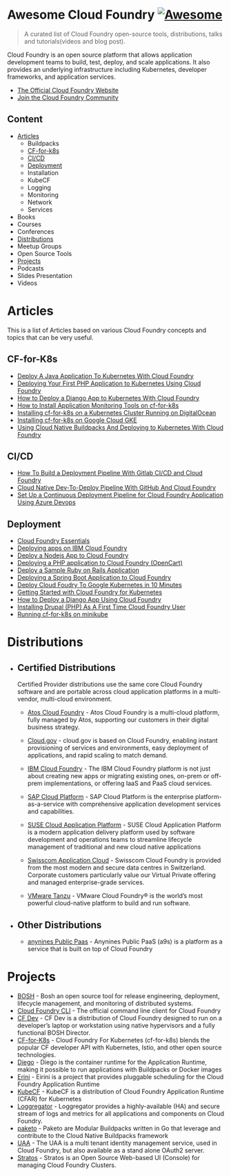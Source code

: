 # Awesome Cloud Foundry [![Awesome](https://awesome.re/badge.svg)](https://github.com/sindresorhus/awesome)

> A curated list of Cloud Foundry open-source tools, distributions, talks and tutorials(videos and blog post).

Cloud Foundry is an open source platform that allows application development teams to build, test, deploy, and scale applications. It also provides an underlying infrastructure including Kubernetes, developer frameworks, and application services.

- [The Official Cloud Foundry Website](https://cloudfoundry.org)
- [Join the Cloud Foundry Community](https://slack.cloudfoundry.org)

## Content

- [Articles](#Articles)
  - Buildpacks
  - [CF-for-k8s](#cf-for-k8s)
  - [CI/CD](#cicd)
  - [Deployment](#Deployment)
  - Installation
  - KubeCF
  - Logging
  - Monitoring
  - Network
  - Services
- Books
- Courses
- Conferences
- [Distributions](#Distributions)
- Meetup Groups
- Open Source Tools
- [Projects](#Projects)
- Podcasts
- Slides Presentation
- Videos

# Articles

This is a list of Articles based on various Cloud Foundry concepts and topics that can be very useful.

## CF-for-K8s

- [Deploy A Java Application To Kubernetes With Cloud Foundry](https://medium.com/cloud-foundry-foundation/deploy-a-java-application-to-kubernetes-with-cloud-foundry-c3be6c34e0cb)
- [Deploying Your First PHP Application to Kubernetes Using Cloud Foundry](https://medium.com/cloud-foundry-foundation/deploying-your-first-php-application-to-kubernetes-using-cloud-foundry-901c390165bc)
- [How to Deploy a Django App to Kubernetes With Cloud Foundry](https://medium.com/cloud-foundry-foundation/how-to-deploy-a-django-app-to-kubernetes-with-cloud-foundry-5ad332fbe197)
- [How to Install Application Monitoring Tools on cf-for-k8s](https://medium.com/cloud-foundry-foundation/how-to-install-application-monitoring-tools-on-cf-for-k8s-8aa462c47c1a)
- [Installing cf-for-k8s on a Kubernetes Cluster Running on DigitalOcean](https://medium.com/cloud-foundry-foundation/installing-cf-for-k8s-on-a-kubernetes-cluster-running-on-digitalocean-acffdc652dcf)
- [Installing cf-for-k8s on Google Cloud GKE](https://medium.com/cloud-foundry-foundation/installing-cf-for-k8s-on-google-cloud-gke-5d6902ee99fa)
- [Using Cloud Native Buildpacks And Deploying to Kubernetes With Cloud Foundry](https://medium.com/cloud-foundry-foundation/using-cloud-native-buildpacks-and-deploying-to-kubernetes-with-cloud-foundry-eca190195fd)

## CI/CD

- [How To Build a Deployment Pipeline With Gitlab CI/CD and Cloud Foundry](https://medium.com/cloud-foundry-foundation/how-to-build-a-deployment-pipeline-with-gitlab-ci-cd-and-cloud-foundry-45985a0179c8)
- [Cloud Native Dev-To-Deploy Pipeline With GitHub And Cloud Foundry](https://medium.com/cloud-foundry-foundation/cloud-native-dev-to-deploy-pipeline-with-github-and-cloud-foundry-6396715a755f)
- [Set Up a Continuous Deployment Pipeline for Cloud Foundry Application Using Azure Devops](https://www.c-sharpcorner.com/article/set-up-continuous-deployment-pipeline-for-cloud-foundry-application-us/)

## Deployment

- [Cloud Foundry Essentials](https://medium.com/cloud-foundry-foundation/cloud-foundry-essentials-601e794f102d)
- [Deploying apps on IBM Cloud Foundry](https://cloud.ibm.com/docs/cloud-foundry-public?topic=cloud-foundry-public-deployingapps)
- [Deploy a Nodejs App to Cloud Foundry](https://medium.com/cloud-foundry-foundation/deploy-a-nodejs-app-to-cloud-foundry-via-pivotal-bf2662f59a6f)
- [Deploying a PHP application to Cloud Foundry (OpenCart)](https://medium.com/cloud-foundry-foundation/deploying-a-php-application-to-cloud-foundry-opencart-e160a87c2eb0)
- [Deploy a Sample Ruby on Rails Application](https://docs.cloudfoundry.org/buildpacks/ruby/sample-ror.html)
- [Deploying a Spring Boot Application to Cloud Foundry](https://www.baeldung.com/spring-boot-app-deploy-to-cloud-foundry)
- [Deploy Cloud Foudry To Google Kubernetes in 10 Minutes](https://www.starkandwayne.com/blog/deploy-cf-for-k8s-to-google-in-10-minutes/)
- [Getting Started with Cloud Foundry for Kubernetes](https://tanzu.vmware.com/developer/guides/kubernetes/cf4k8s-gs/)
- [How to Deploy a Django App Using Cloud Foundry](https://medium.com/cloud-foundry-foundation/deploy-a-django-app-using-cloud-foundry-8d74769c9a12)
- [Installing Drupal (PHP) As A First Time Cloud Foundry User](https://medium.com/cloud-foundry-foundation/installing-drupal-php-as-a-first-time-cloud-foundry-user-ef557c3646a6)
- [Running cf-for-k8s on minikube](https://www.starkandwayne.com/blog/running-cf-for-k8s-on-minikube/)

# Distributions

- ## Certified Distributions

  Certified Provider distributions use the same core Cloud Foundry software and are portable across cloud application platforms in a multi-vendor, multi-cloud environment.

  - [Atos Cloud Foundry](https://atos.net/en/solutions/multi-cloud-application-platform) - Atos Cloud Foundry is a multi-cloud platform, fully managed by Atos, supporting our customers in their digital business strategy.

  - [Cloud.gov](https://cloud.gov/) - cloud.gov is based on Cloud Foundry, enabling instant provisioning of services and environments, easy deployment of applications, and rapid scaling to match demand.
  - [IBM Cloud Foundry](https://www.ibm.com/cloud/cloud-foundry) - The IBM Cloud Foundry platform is not just about creating new apps or migrating existing ones, on-prem or off-prem implementations, or offering IaaS and PaaS cloud services.
  - [SAP Cloud Platform](https://www.sap.com/products/cloud-platform.html) - SAP Cloud Platform is the enterprise platform-as-a-service with comprehensive application development services and capabilities.
  - [SUSE Cloud Application Platform](https://www.suse.com/products/cloud-application-platform/) - SUSE Cloud Application Platform is a modern application delivery platform used by software development and operations teams to streamline lifecycle management of traditional and new cloud native applications
  - [Swisscom Application Cloud](https://www.swisscom.ch/en/business/enterprise/offer/cloud-data-center/application-cloud.html) - Swisscom Cloud Foundry is provided from the most modern and secure data centres in Switzerland. Corporate customers particularly value our Virtual Private offering and managed enterprise-grade services.
  - [VMware Tanzu](https://tanzu.vmware.com/tanzu) - VMware Cloud Foundry® is the world’s most powerful cloud-native platform to build and run software.

- ## Other Distributions
  - [anynines Public Paas](https://paas.anynines.com/) - Anynines Public PaaS (a9s) is a platform as a service that is built on top of Cloud Foundry

# Projects

- [BOSH](https://bosh.io/docs/) - Bosh an open source tool for release engineering, deployment, lifecycle management, and monitoring of distributed systems.
- [Cloud Foundry CLI](https://github.com/cloudfoundry/cli) - The official command line client for Cloud Foundry
- [CF Dev](https://github.com/cloudfoundry-attic/cfdev) - CF Dev is a distribution of Cloud Foundry designed to run on a developer’s laptop or workstation using native hypervisors and a fully functional BOSH Director.
- [CF-for-K8s](https://cf-for-k8s.io) - Cloud Foundry For Kubernetes (cf-for-k8s) blends the popular CF developer API with Kubernetes, Istio, and other open source technologies.
- [Diego](https://github.com/cloudfoundry/diego-release) - Diego is the container runtime for the Application Runtime, making it possible to run applications with Buildpacks or Docker images
- [Erini](https://eirini.cf) - Eirini is a project that provides pluggable scheduling for the Cloud Foundry Application Runtime
- [KubeCF](https://github.com/cloudfoundry-incubator/kubecf) - KubeCF is a distribution of Cloud Foundry Application Runtime (CFAR) for Kubernetes
- [Loggregator](https://github.com/cloudfoundry/loggregator-release) - Loggregator provides a highly-available (HA) and secure stream of logs and metrics for all applications and components on Cloud Foundry.
- [paketo](https://paketo.io/) - Paketo are Modular Buildpacks written in Go that leverage and contribute to the Cloud Native Buildpacks framework
- [UAA](https://github.com/cloudfoundry/uaa) - The UAA is a multi tenant identity management service, used in Cloud Foundry, but also available as a stand alone OAuth2 server.
- [Stratos](https://github.com/cloudfoundry/stratos) - Stratos is an Open Source Web-based UI (Console) for managing Cloud Foundry Clusters.
